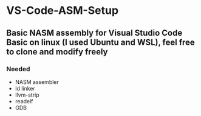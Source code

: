 # VS-Code-ASM-Setup
## Basic NASM assembly for Visual Studio Code Basic on linux \(I used Ubuntu and WSL\), feel free to clone and modify freely

### Needed
- NASM assembler
- ld linker
- llvm-strip
- readelf
- GDB
